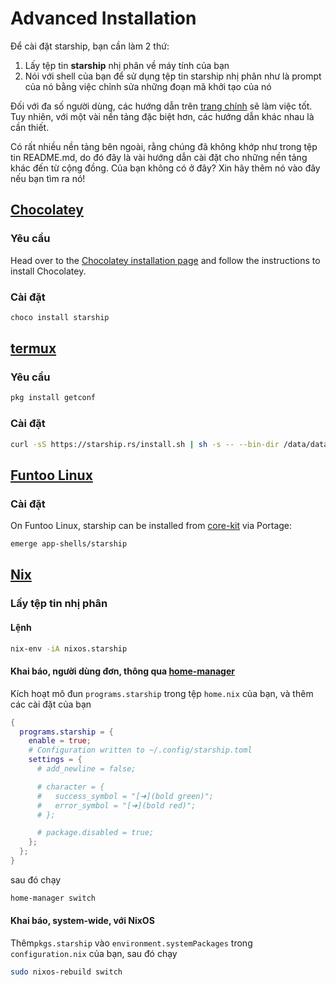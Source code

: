 # Advanced Installation

Để cài đặt starship, bạn cần làm 2 thứ:

1. Lấy tệp tin **starship** nhị phân về máy tính của bạn
1. Nói với shell của bạn để sử dụng tệp tin starship nhị phân như là prompt của nó bằng việc chỉnh sửa những đoạn mã khởi tạo của nó

Đối với đa số người dùng, các hướng dẫn trên [trang chính](/guide/#🚀-installation) sẽ làm việc tốt. Tuy nhiên, với một vài nền tảng đặc biệt hơn, các hướng dẫn khác nhau là cần thiết.

Có rất nhiều nền tảng bên ngoài, rằng chúng đã không khớp như trong tệp tin README.md, do đó đây là vài hướng dẫn cài đặt cho những nền tảng khác đến từ cộng đồng. Của bạn không có ở đây? Xin hãy thêm nó vào đây nếu bạn tìm ra nó!

## [Chocolatey](https://chocolatey.org)

### Yêu cầu

Head over to the [Chocolatey installation page](https://chocolatey.org/install) and follow the instructions to install Chocolatey.

### Cài đặt

```powershell
choco install starship
```

## [termux](https://termux.com)

### Yêu cầu

```sh
pkg install getconf
```

### Cài đặt

```sh
curl -sS https://starship.rs/install.sh | sh -s -- --bin-dir /data/data/com.termux/files/usr/bin
```

## [Funtoo Linux](https://www.funtoo.org/Welcome)

### Cài đặt

On Funtoo Linux, starship can be installed from [core-kit](https://github.com/funtoo/core-kit/tree/1.4-release/app-shells/starship) via Portage:

```sh
emerge app-shells/starship
```

## [Nix](https://nixos.wiki/wiki/Nix)

### Lấy tệp tin nhị phân

#### Lệnh

```sh
nix-env -iA nixos.starship
```

#### Khai báo, người dùng đơn, thông qua [home-manager](https://github.com/nix-community/home-manager)

Kích hoạt mô đun `programs.starship` trong tệp `home.nix` của bạn, và thêm các cài đặt của bạn

```nix
{
  programs.starship = {
    enable = true;
    # Configuration written to ~/.config/starship.toml
    settings = {
      # add_newline = false;

      # character = {
      #   success_symbol = "[➜](bold green)";
      #   error_symbol = "[➜](bold red)";
      # };

      # package.disabled = true;
    };
  };
}
```

sau đó chạy

```sh
home-manager switch
```

#### Khai báo, system-wide, với NixOS

Thêm`pkgs.starship` vào `environment.systemPackages` trong `configuration.nix` của bạn, sau đó chạy

```sh
sudo nixos-rebuild switch
```
